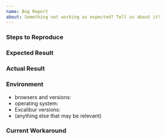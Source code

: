 ```yaml
---
name: Bug Report
about: Something not working as expected? Tell us about it!
---
```


<!-- ::: IMPORTANT NOTE ::: 

Hi, this is the Excalibur development team. Please take a moment to read the instructions below:

Please ask any questions you have in our forum: https://groups.google.com/forum/#!forum/excaliburjs

Please wait to file a Github issue until after you've read through and understand the contributing guidelines. If you're not sure if you should submit an issue, ask your question in the forum linked above.
https://github.com/excaliburjs/Excalibur/blob/main/.github/CONTRIBUTING.md#reporting-bugs
-->

<!-- Please follow the format below to make it easier for us to help you -->
<!-- Add relevant pictures/gifs as appropriate -->

### Steps to Reproduce
<!-- Detailed steps for reproducing the problem -->
<!-- If possible, please include a self-contained code snippet that demonstrates the problem -->

### Expected Result
<!-- What you expected to happen -->

### Actual Result
<!-- What happened instead -->

### Environment
<!-- Please fill out these fields -->
- browsers and versions: <!-- e.x. Chrome (50.0.2883.87), Firefox (50.1.0), Edge (38.14393.0.0), etc. -->
- operating system: <!-- What OS are you using? -->
- Excalibur versions: <!-- which version(s) of Excalibur contain the bug?-->
- (anything else that may be relevant) <!-- Are there versions of Excalibur that don't contain the bug?, etc. -->

### Current Workaround
<!-- If you have determined a workaround for this issue, please detail it here -->
